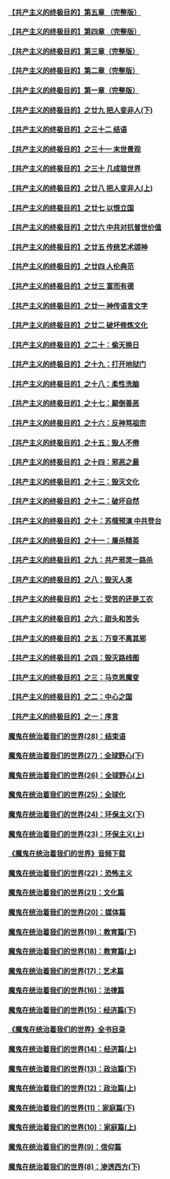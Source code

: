 #### [【共产主义的终极目的】第五章 （完整版）](../pages/nsc422/n11428912.md?t=08131232) 

#### [【共产主义的终极目的】第四章 （完整版）](../pages/nsc422/n11428907.md?t=08131232) 

#### [【共产主义的终极目的】第三章（完整版）](../pages/nsc422/n11428848.md?t=08131232) 

#### [【共产主义的终极目的】第二章（完整版）](../pages/nsc422/n11428831.md?t=08131232) 

#### [【共产主义的终极目的】第一章（完整版）](../pages/nsc422/n11417651.md?t=08131232) 

#### [【共产主义的终极目的】之廿九 把人变非人(下)](../pages/nsc422/n11344140.md?t=08131232) 

#### [【共产主义的终极目的】之三十二 结语](../pages/nsc422/n11360535.md?t=08131232) 

#### [【共产主义的终极目的】之三十一 末世景观](../pages/nsc422/n11351129.md?t=08131232) 

#### [【共产主义的终极目的】之三十 几成狼世界](../pages/nsc422/n11348280.md?t=08131232) 

#### [【共产主义的终极目的】之廿八 把人变非人(上)](../pages/nsc422/n11340492.md?t=08131232) 

#### [【共产主义的终极目的】之廿七 以恨立国](../pages/nsc422/n11336944.md?t=08131232) 

#### [【共产主义的终极目的】之廿六 中共对抗普世价值](../pages/nsc422/n11324785.md?t=08131232) 

#### [【共产主义的终极目的】之廿五 传统艺术颂神](../pages/nsc422/n11296396.md?t=08131232) 

#### [【共产主义的终极目的】之廿四 人伦典范](../pages/nsc422/n11296397.md?t=08131232) 

#### [【共产主义的终极目的】之廿三 富而有德](../pages/nsc422/n11283598.md?t=08131232) 

#### [【共产主义的终极目的】之廿一 神传语言文字](../pages/nsc422/n11263265.md?t=08131232) 

#### [【共产主义的终极目的】之廿二 破坏修炼文化](../pages/nsc422/n11245728.md?t=08131232) 

#### [【共产主义的终极目的】之二十：偷天换日](../pages/nsc422/n11238846.md?t=08131232) 

#### [【共产主义的终极目的】之十九：打开地狱门](../pages/nsc422/n11206376.md?t=08131232) 

#### [【共产主义的终极目的】之十八：柔性洗脑](../pages/nsc422/n11199994.md?t=08131232) 

#### [【共产主义的终极目的】之十七：颠倒善恶](../pages/nsc422/n11179782.md?t=08131232) 

#### [【共产主义的终极目的】之十六：反神骂祖宗](../pages/nsc422/n11166798.md?t=08131232) 

#### [【共产主义的终极目的】之十五：毁人不倦](../pages/nsc422/n11166792.md?t=08131232) 

#### [【共产主义的终极目的】之十四：邪恶之最](../pages/nsc422/n11150249.md?t=08131232) 

#### [【共产主义的终极目的】之十三：毁灭文化](../pages/nsc422/n11135227.md?t=08131232) 

#### [【共产主义的终极目的】之十二：破坏自然](../pages/nsc422/n11135214.md?t=08131232) 

#### [【共产主义的终极目的】之十：苏俄预演 中共登台](../pages/nsc422/n11118424.md?t=08131232) 

#### [【共产主义的终极目的】之十一：屠杀精英](../pages/nsc422/n11118442.md?t=08131232) 

#### [【共产主义的终极目的】之九：共产邪灵一路杀](../pages/nsc422/n11114139.md?t=08131232) 

#### [【共产主义的终极目的】之八：毁灭人类](../pages/nsc422/n11108503.md?t=08131232) 

#### [【共产主义的终极目的】之七：受苦的还是工农](../pages/nsc422/n11101809.md?t=08131232) 

#### [【共产主义的终极目的】之六：甜头和苦头](../pages/nsc422/n11096971.md?t=08131232) 

#### [【共产主义的终极目的】之五：万变不离其邪](../pages/nsc422/n11091285.md?t=08131232) 

#### [【共产主义的终极目的】之四：毁灭路线图](../pages/nsc422/n11086284.md?t=08131232) 

#### [【共产主义的终极目的】之三：马克思魔变](../pages/nsc422/n11061941.md?t=08131232) 

#### [【共产主义的终极目的】之二：中心之国](../pages/nsc422/n11047728.md?t=08131232) 

#### [【共产主义的终极目的】之一：序言](../pages/nsc422/n11086077.md?t=08131232) 

#### [魔鬼在统治着我们的世界(28)：结束语](../pages/nsc422/n10936246.md?t=08131232) 

#### [魔鬼在统治着我们的世界(27)：全球野心(下)](../pages/nsc422/n10928319.md?t=08131232) 

#### [魔鬼在统治着我们的世界(26)：全球野心(上)](../pages/nsc422/n10900318.md?t=08131232) 

#### [魔鬼在统治着我们的世界(25)：全球化](../pages/nsc422/n10788205.md?t=08131232) 

#### [魔鬼在统治着我们的世界(24)：环保主义(下)](../pages/nsc422/n10695307.md?t=08131232) 

#### [魔鬼在统治着我们的世界(23)：环保主义(上)](../pages/nsc422/n10688613.md?t=08131232) 

#### [《魔鬼在统治着我们的世界》音频下载](../pages/nsc422/n10635553.md?t=08131232) 

#### [魔鬼在统治着我们的世界(22)：恐怖主义](../pages/nsc422/n10614727.md?t=08131232) 

#### [魔鬼在统治着我们的世界(21)：文化篇](../pages/nsc422/n10597706.md?t=08131232) 

#### [魔鬼在统治着我们的世界(20)：媒体篇](../pages/nsc422/n10586579.md?t=08131232) 

#### [魔鬼在统治着我们的世界(19)：教育篇(下)](../pages/nsc422/n10564808.md?t=08131232) 

#### [魔鬼在统治着我们的世界(18)：教育篇(上)](../pages/nsc422/n10526970.md?t=08131232) 

#### [魔鬼在统治着我们的世界(17)：艺术篇](../pages/nsc422/n10499093.md?t=08131232) 

#### [魔鬼在统治着我们的世界(16)：法律篇](../pages/nsc422/n10485969.md?t=08131232) 

#### [魔鬼在统治着我们的世界(15)：经济篇(下)](../pages/nsc422/n10469975.md?t=08131232) 

#### [《魔鬼在统治着我们的世界》全书目录](../pages/nsc422/n10464261.md?t=08131232) 

#### [魔鬼在统治着我们的世界(14)：经济篇(上)](../pages/nsc422/n10457370.md?t=08131232) 

#### [魔鬼在统治着我们的世界(13)：政治篇(下)](../pages/nsc422/n10448270.md?t=08131232) 

#### [魔鬼在统治着我们的世界(12)：政治篇(上)](../pages/nsc422/n10444576.md?t=08131232) 

#### [魔鬼在统治着我们的世界(11)：家庭篇(下)](../pages/nsc422/n10440961.md?t=08131232) 

#### [魔鬼在统治着我们的世界(10)：家庭篇(上)](../pages/nsc422/n10435448.md?t=08131232) 

#### [魔鬼在统治着我们的世界(9)：信仰篇](../pages/nsc422/n10432159.md?t=08131232) 

#### [魔鬼在统治着我们的世界(8)：渗透西方(下)](../pages/nsc422/n10429603.md?t=08131232) 

